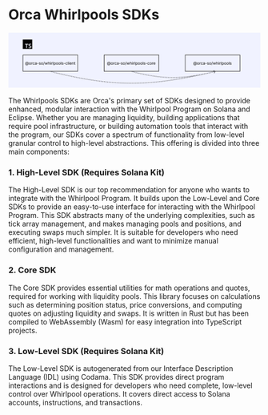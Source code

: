 # Orca Whirlpools SDKs

![Overview of Orca Whirlpools SDK suite](../whirlpool/static/img/01-Welcome/orca-sdks-overview-typedocs.png)

The Whirlpools SDKs are Orca's primary set of SDKs designed to provide enhanced, modular interaction with the Whirlpool Program on Solana and Eclipse. Whether you are managing liquidity, building applications that require pool infrastructure, or building automation tools that interact with the program, our SDKs cover a spectrum of functionality from low-level granular control to high-level abstractions. This offering is divided into three main components:

### 1. High-Level SDK (Requires Solana Kit)
The High-Level SDK is our top recommendation for anyone who wants to integrate with the Whirlpool Program. It builds upon the Low-Level and Core SDKs to provide an easy-to-use interface for interacting with the Whirlpool Program. This SDK abstracts many of the underlying complexities, such as tick array management, and makes managing pools and positions, and executing swaps much simpler. It is suitable for developers who need efficient, high-level functionalities and want to minimize manual configuration and management.

### 2. Core SDK
The Core SDK provides essential utilities for math operations and quotes, required for working with liquidity pools. This library focuses on calculations such as determining position status, price conversions, and computing quotes on adjusting liquidity and swaps. It is written in Rust but has been compiled to WebAssembly (Wasm) for easy integration into TypeScript projects.

### 3. Low-Level SDK (Requires Solana Kit)
The Low-Level SDK is autogenerated from our Interface Description Language (IDL) using Codama. This SDK provides direct program interactions and is designed for developers who need complete, low-level control over Whirlpool operations. It covers direct access to Solana accounts, instructions, and transactions.
